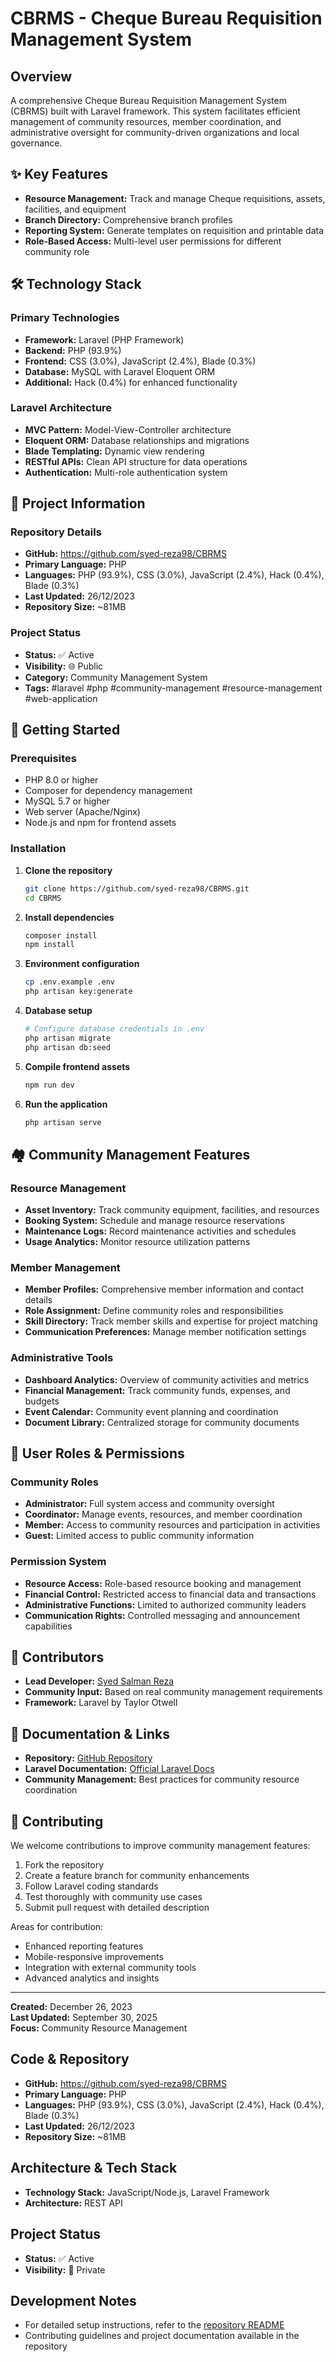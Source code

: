 # CBRMS - Cheque Bureau Requisition Management System
## Overview

A comprehensive Cheque Bureau Requisition Management System (CBRMS) built with Laravel framework. This system facilitates efficient management of community resources, member coordination, and administrative oversight for community-driven organizations and local governance.

## ✨ Key Features

- **Resource Management:** Track and manage Cheque requisitions, assets, facilities, and equipment
- **Branch Directory:** Comprehensive branch profiles
- **Reporting System:** Generate templates on requisition and printable data
- **Role-Based Access:** Multi-level user permissions for different community role

## 🛠️ Technology Stack

### Primary Technologies
- **Framework:** Laravel (PHP Framework)
- **Backend:** PHP (93.9%)
- **Frontend:** CSS (3.0%), JavaScript (2.4%), Blade (0.3%)
- **Database:** MySQL with Laravel Eloquent ORM
- **Additional:** Hack (0.4%) for enhanced functionality

### Laravel Architecture
- **MVC Pattern:** Model-View-Controller architecture
- **Eloquent ORM:** Database relationships and migrations
- **Blade Templating:** Dynamic view rendering
- **RESTful APIs:** Clean API structure for data operations
- **Authentication:** Multi-role authentication system

## 📂 Project Information

### Repository Details
- **GitHub:** https://github.com/syed-reza98/CBRMS
- **Primary Language:** PHP
- **Languages:** PHP (93.9%), CSS (3.0%), JavaScript (2.4%), Hack (0.4%), Blade (0.3%)
- **Last Updated:** 26/12/2023
- **Repository Size:** ~81MB

### Project Status
- **Status:** ✅ Active
- **Visibility:** 🌐 Public
- **Category:** Community Management System
- **Tags:** #laravel #php #community-management #resource-management #web-application

## 🚀 Getting Started

### Prerequisites
- PHP 8.0 or higher
- Composer for dependency management
- MySQL 5.7 or higher
- Web server (Apache/Nginx)
- Node.js and npm for frontend assets

### Installation

1. **Clone the repository**
   ```bash
   git clone https://github.com/syed-reza98/CBRMS.git
   cd CBRMS
   ```

2. **Install dependencies**
   ```bash
   composer install
   npm install
   ```

3. **Environment configuration**
   ```bash
   cp .env.example .env
   php artisan key:generate
   ```

4. **Database setup**
   ```bash
   # Configure database credentials in .env
   php artisan migrate
   php artisan db:seed
   ```

5. **Compile frontend assets**
   ```bash
   npm run dev
   ```

6. **Run the application**
   ```bash
   php artisan serve
   ```

## 🏘️ Community Management Features

### Resource Management
- **Asset Inventory:** Track community equipment, facilities, and resources
- **Booking System:** Schedule and manage resource reservations
- **Maintenance Logs:** Record maintenance activities and schedules
- **Usage Analytics:** Monitor resource utilization patterns

### Member Management
- **Member Profiles:** Comprehensive member information and contact details
- **Role Assignment:** Define community roles and responsibilities
- **Skill Directory:** Track member skills and expertise for project matching
- **Communication Preferences:** Manage member notification settings

### Administrative Tools
- **Dashboard Analytics:** Overview of community activities and metrics
- **Financial Management:** Track community funds, expenses, and budgets
- **Event Calendar:** Community event planning and coordination
- **Document Library:** Centralized storage for community documents

## 👥 User Roles & Permissions

### Community Roles
- **Administrator:** Full system access and community oversight
- **Coordinator:** Manage events, resources, and member coordination
- **Member:** Access to community resources and participation in activities
- **Guest:** Limited access to public community information

### Permission System
- **Resource Access:** Role-based resource booking and management
- **Financial Control:** Restricted access to financial data and transactions
- **Administrative Functions:** Limited to authorized community leaders
- **Communication Rights:** Controlled messaging and announcement capabilities

## 👥 Contributors

- **Lead Developer:** [Syed Salman Reza](https://github.com/syed-reza98)
- **Community Input:** Based on real community management requirements
- **Framework:** Laravel by Taylor Otwell

## 📄 Documentation & Links

- **Repository:** [GitHub Repository](https://github.com/syed-reza98/CBRMS)
- **Laravel Documentation:** [Official Laravel Docs](https://laravel.com/docs)
- **Community Management:** Best practices for community resource coordination

## 🤝 Contributing

We welcome contributions to improve community management features:

1. Fork the repository
2. Create a feature branch for community enhancements
3. Follow Laravel coding standards
4. Test thoroughly with community use cases
5. Submit pull request with detailed description

Areas for contribution:
- Enhanced reporting features
- Mobile-responsive improvements
- Integration with external community tools
- Advanced analytics and insights

---

**Created:** December 26, 2023  
**Last Updated:** September 30, 2025  
**Focus:** Community Resource Management

## Code & Repository

- **GitHub:** https://github.com/syed-reza98/CBRMS
- **Primary Language:** PHP
- **Languages:** PHP (93.9%), CSS (3.0%), JavaScript (2.4%), Hack (0.4%), Blade (0.3%)
- **Last Updated:** 26/12/2023
- **Repository Size:** ~81MB

## Architecture & Tech Stack

- **Technology Stack:** JavaScript/Node.js, Laravel Framework
- **Architecture:** REST API

## Project Status

- **Status:** ✅ Active
- **Visibility:** 🔐 Private

## Development Notes

- For detailed setup instructions, refer to the [repository README](https://github.com/syed-reza98/CBRMS#readme)
- Contributing guidelines and project documentation available in the repository
